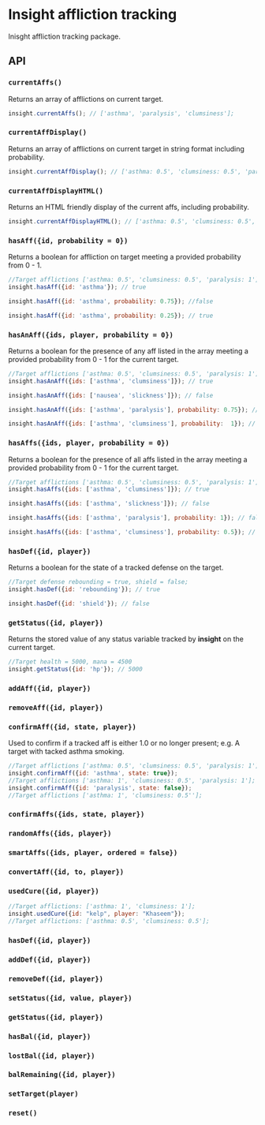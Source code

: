 # **Insight** affliction tracking

Inisght affliction tracking package.

## API

### `currentAffs()`

Returns an array of afflictions on current target.

```js
insight.currentAffs(); // ['asthma', 'paralysis', 'clumsiness'];

```
### `currentAffDisplay()`
Returns an array of afflictions on current target in string format including probability.

```js
insight.currentAffDisplay(); // ['asthma: 0.5', 'clumsiness: 0.5', 'paralysis: 1'];

```
### `currentAffDisplayHTML()`
Returns an HTML friendly display of the current affs, including probability.

```js
insight.currentAffDisplayHTML(); // ['asthma: 0.5', 'clumsiness: 0.5', 'paralysis: 1'];

```
### `hasAff({id, probability = 0})`
Returns a boolean for affliction on target meeting a provided probability from 0 - 1.

```js
//Target afflictions ['asthma: 0.5', 'clumsiness: 0.5', 'paralysis: 1'];
insight.hasAff({id: 'asthma'}); // true

insight.hasAff({id: 'asthma', probability: 0.75}); //false

insight.hasAff({id: 'asthma', probability: 0.25}); // true
```
### `hasAnAff({ids, player, probability = 0})`
Returns a boolean for the presence of any aff listed in the array meeting a provided probability from 0 - 1 for the current target.
```js
//Target afflictions ['asthma: 0.5', 'clumsiness: 0.5', 'paralysis: 1'];
insight.hasAnAff({ids: ['asthma', 'clumsiness']}); // true

insight.hasAnAff({ids: ['nausea', 'slickness']}); // false

insight.hasAnAff({ids: ['asthma', 'paralysis'], probability: 0.75}); // true

insight.hasAnAff({ids: ['asthma', 'clumsiness'], probability:  1}); // false
```
### `hasAffs({ids, player, probability = 0})`
Returns a boolean for the presence of all affs listed in the array meeting a provided probability from 0 - 1 for the current target.
```js
//Target afflictions ['asthma: 0.5', 'clumsiness: 0.5', 'paralysis: 1'];
insight.hasAffs({ids: ['asthma', 'clumsiness']}); // true

insight.hasAffs({ids: ['asthma', 'slickness']}); // false

insight.hasAffs({ids: ['asthma', 'paralysis'], probability: 1}); // false

insight.hasAffs({ids: ['asthma', 'clumsiness'], probability: 0.5}); // true
```
### `hasDef({id, player})`
Returns a boolean for the state of a tracked defense on the target.
```js
//Target defense rebounding = true, shield = false;
insight.hasDef({id: 'rebounding'}); // true

insight.hasDef({id: 'shield'}); // false
```
### `getStatus({id, player})`
Returns the stored value of any status variable tracked by **insight** on the current target.
```js
//Target health = 5000, mana = 4500
insight.getStatus({id: 'hp'}); // 5000
```
### `addAff({id, player})`
### `removeAff({id, player})`
### `confirmAff({id, state, player})`
Used to confirm if a tracked aff is either 1.0 or no longer present; e.g. A target with tacked asthma smoking.
```js
//Target afflictions ['asthma: 0.5', 'clumsiness: 0.5', 'paralysis: 1'];
insight.confirmAff({id: 'asthma', state: true});
//Target afflictions ['asthma: 1', 'clumsiness: 0.5', 'paralysis: 1'];
insight.confirmAff({id: 'paralysis', state: false});
//Target afflictions ['asthma: 1', 'clumsiness: 0.5''];
```
### `confirmAffs({ids, state, player})`
### `randomAffs({ids, player})`
### `smartAffs({ids, player, ordered = false})`
### `convertAff({id, to, player})`
### `usedCure({id, player})`
```js
//Target afflictions: ['asthma: 1', 'clumsiness: 1'];
insight.usedCure({id: "kelp", player: "Khaseem"});
//Target afflictions: ['asthma: 0.5', 'clumsiness: 0.5'];
```
### `hasDef({id, player})`
### `addDef({id, player})`
### `removeDef({id, player})`

### `setStatus({id, value, player})`
### `getStatus({id, player})`

### `hasBal({id, player})`
### `lostBal({id, player})`
### `balRemaining({id, player})`

### `setTarget(player)`

### `reset()`



